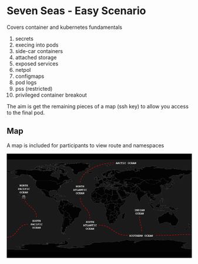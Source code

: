 # Seven Seas - Easy Scenario

Covers container and kubernetes fundamentals

1. secrets
2. execing into pods
3. side-car containers
4. attached storage
5. exposed services
6. netpol
7. configmaps
8. pod logs
9. pss (restricted)
10. privileged container breakout

The aim is get the remaining pieces of a map (ssh key) to allow you access to the final pod.

## Map

A map is included for participants to view route and namespaces

![Seven Seas Map](./_app/path-of-the-pirate/static/img/path-of-the-pirate.png)